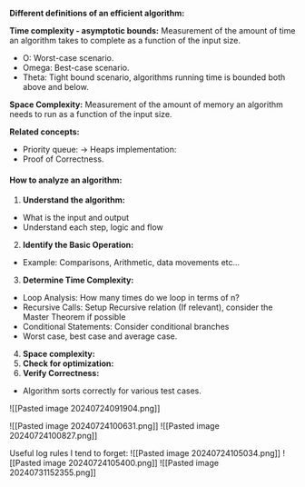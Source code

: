 **Different definitions of an efficient algorithm:**


**Time complexity - asymptotic bounds:** 
Measurement of the amount of time an algorithm takes to complete as a function of the input size. 
- O: Worst-case scenario. 
- Omega: Best-case scenario.
- Theta: Tight bound scenario, algorithms running time is bounded both above and below. 

**Space Complexity:**
Measurement of the amount of memory an algorithm needs to run as a function of the input size. 

**Related concepts:** 
- Priority queue: -> Heaps implementation: 
- Proof of Correctness. 

#### How to analyze an algorithm:
1. **Understand the algorithm:**
- What is the input and output 
- Understand each step, logic and flow 
2. **Identify the Basic Operation:**
- Example: Comparisons, Arithmetic, data movements etc...
3. **Determine Time Complexity:**
- Loop Analysis: How many times do we loop in terms of n?
- Recursive Calls: Setup Recursive relation (If relevant), consider the Master Theorem if possible 
- Conditional Statements: Consider conditional branches 
- Worst case, best case and average case.
4. **Space complexity:**
5. **Check for optimization:**
6. **Verify Correctness:** 
- Algorithm sorts correctly for various test cases. 


![[Pasted image 20240724091904.png]]

![[Pasted image 20240724100631.png]]
![[Pasted image 20240724100827.png]]

Useful log rules I tend to forget: 
![[Pasted image 20240724105034.png]]
![[Pasted image 20240724105400.png]]
![[Pasted image 20240731152355.png]]
